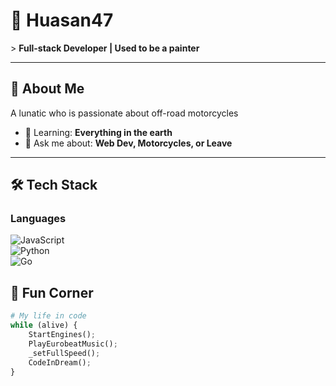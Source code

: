 # 🚀 **Huasan47**  
&gt; **Full-stack Developer | Used to be a painter**  

---

## 🌟 About Me  
A lunatic who is passionate about off-road motorcycles

- 🌱 Learning: **Everything in the earth**  
- 💬 Ask me about: **Web Dev, Motorcycles, or Leave**  

---

## 🛠️ Tech Stack  
### Languages  
![JavaScript](https://img.shields.io/badge/-JavaScript-F7DF1E?logo=javascript&logoColor=black)  
![Python](https://img.shields.io/badge/-Python-3776AB?logo=python&logoColor=white)  
![Go](https://img.shields.io/badge/-Go-00ADD8?logo=go&logoColor=white)  


## 🎨 Fun Corner  
```python
# My life in code
while (alive) {
    StartEngines();
    PlayEurobeatMusic();
    _setFullSpeed();
    CodeInDream();
}
